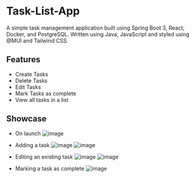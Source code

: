 # Task-List-App
A simple task management application built using Spring Boot 3, React, Docker, and PostgreSQL.
Written using Java, JavaScript and styled using @MUI and Tailwind CSS.

## Features
- Create Tasks
- Delete Tasks
- Edit Tasks
- Mark Tasks as complete
- View all tasks in a list

## Showcase
- On launch
![image](https://user-images.githubusercontent.com/65613404/212564741-7190d911-c2c1-46d2-af97-825fa5fa425f.png)

- Adding a task
![image](https://user-images.githubusercontent.com/65613404/212564762-f302dabe-cfed-45e3-bba0-2ce581969e6a.png)
![image](https://user-images.githubusercontent.com/65613404/212564768-c079841a-5bf0-4153-8323-55ad67630694.png)

- Editing an existing task
![image](https://user-images.githubusercontent.com/65613404/212564866-b15f36b2-9843-477d-acb0-e3642c2e34fd.png)
![image](https://user-images.githubusercontent.com/65613404/212564779-8cdb03eb-8802-4557-b790-4e7b891b8eb8.png)

- Marking a task as complete
![image](https://user-images.githubusercontent.com/65613404/212564800-e86dda77-6195-4e9a-a03d-605c40022ed9.png)

